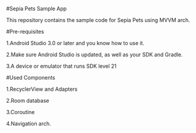 #Sepia Pets Sample App

This repository contains the sample code for Sepia Pets using MVVM arch.

#Pre-requisites

1.Android Studio 3.0 or later and you know how to use it.

2.Make sure Android Studio is updated, as well as your SDK and Gradle.

3.A device or emulator that runs SDK level 21

#Used Components

1.RecyclerView and Adapters

2.Room database

3.Coroutine

4.Navigation arch.
